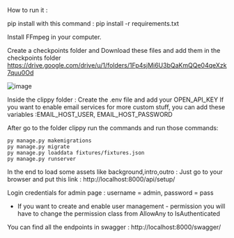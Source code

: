 How to run it :

pip install with this command :
pip install -r requirements.txt

Install FFmpeg in your computer.

Create a checkpoints folder and
Download these files and add them in the checkpoints folder
https://drive.google.com/drive/u/1/folders/1Fp4sjMi6U3bQaKmQQe04qeXzk7quu0Od

![image](https://github.com/kostas2370/Clippy-V2/assets/96636678/621fa695-5a40-42e0-9464-51aae08d89c7)


Inside the clippy folder : 
Create the .env file and add your OPEN_API_KEY
If you want to enable email services for more custom stuff, you can add these variables :EMAIL_HOST_USER, EMAIL_HOST_PASSWORD

After go to the folder clippy run the commands and run those commands:


```shell
py manage.py makemigrations
py manage.py migrate
py manage.py loaddata fixtures/fixtures.json
py manage.py runserver
```

In the end to load some assets like background,intro,outro :
Just go to your browser and put this link : http://localhost:8000/api/setup/

Login credentials for admin page : username = admin, password = pass


* If you want to create and enable user management - permission you will have to change the permission class from AllowAny to
IsAuthenticated

You can find all the endpoints in swagger : http://localhost:8000/swagger/